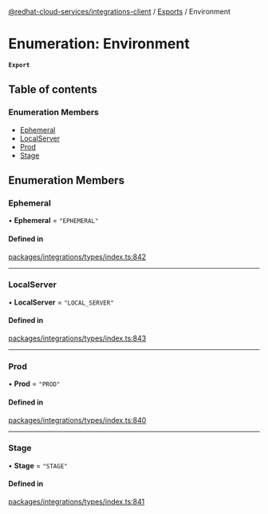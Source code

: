 [@redhat-cloud-services/integrations-client](../README.md) / [Exports](../modules.md) / Environment

# Enumeration: Environment

**`Export`**

## Table of contents

### Enumeration Members

- [Ephemeral](Environment.md#ephemeral)
- [LocalServer](Environment.md#localserver)
- [Prod](Environment.md#prod)
- [Stage](Environment.md#stage)

## Enumeration Members

### Ephemeral

• **Ephemeral** = ``"EPHEMERAL"``

#### Defined in

[packages/integrations/types/index.ts:842](https://github.com/RedHatInsights/javascript-clients/blob/master/packages/integrations/types/index.ts#L842)

___

### LocalServer

• **LocalServer** = ``"LOCAL_SERVER"``

#### Defined in

[packages/integrations/types/index.ts:843](https://github.com/RedHatInsights/javascript-clients/blob/master/packages/integrations/types/index.ts#L843)

___

### Prod

• **Prod** = ``"PROD"``

#### Defined in

[packages/integrations/types/index.ts:840](https://github.com/RedHatInsights/javascript-clients/blob/master/packages/integrations/types/index.ts#L840)

___

### Stage

• **Stage** = ``"STAGE"``

#### Defined in

[packages/integrations/types/index.ts:841](https://github.com/RedHatInsights/javascript-clients/blob/master/packages/integrations/types/index.ts#L841)
